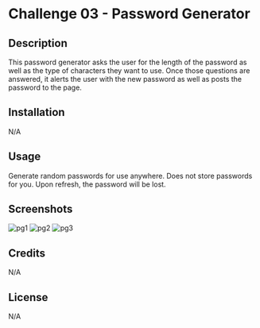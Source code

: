 # Challenge 03 - Password Generator

## Description

This password generator asks the user for the length of the password as well as the type of characters they want to use. Once those questions are answered, it alerts the user with the new password as well as posts the password to the page. 

## Installation

N/A

## Usage

Generate random passwords for use anywhere. Does not store passwords for you. Upon refresh, the password will be lost.

## Screenshots

![pg1](https://user-images.githubusercontent.com/73844213/188021289-00ccedae-43b3-47a1-b2a9-ea4dac38d664.png)
![pg2](https://user-images.githubusercontent.com/73844213/188021287-9d1ee961-6239-4872-827b-bbdf365b7134.png)
![pg3](https://user-images.githubusercontent.com/73844213/188021286-8493a688-4ac5-4b57-836e-05f0a2292e87.png)


## Credits

N/A

## License

N/A
